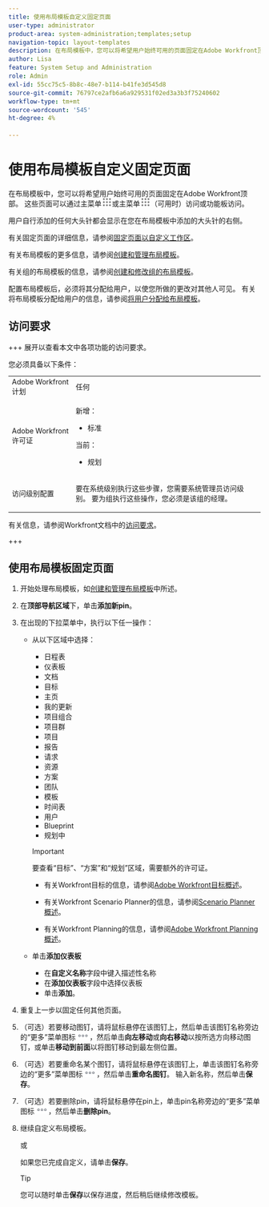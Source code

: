 ```yaml
---
title: 使用布局模板自定义固定页面
user-type: administrator
product-area: system-administration;templates;setup
navigation-topic: layout-templates
description: 在布局模板中，您可以将希望用户始终可用的页面固定在Adobe Workfront顶部。 这些页面可以通过主菜单或功能板访问。
author: Lisa
feature: System Setup and Administration
role: Admin
exl-id: 55cc75c5-8b8c-48e7-b114-b41fe3d545d8
source-git-commit: 76797ce2afb6a6a929531f02ed3a3b3f75240602
workflow-type: tm+mt
source-wordcount: '545'
ht-degree: 4%

---
```


# 使用布局模板自定义固定页面

在布局模板中，您可以将希望用户始终可用的页面固定在Adobe Workfront顶部。 这些页面可以通过主菜单![主菜单图标](assets/main-menu-icon.png)或主菜单![主菜单图标](assets/main-menu-icon.png)（可用时）访问或功能板访问。

用户自行添加的任何大头针都会显示在您在布局模板中添加的大头针的右侧。

有关固定页面的详细信息，请参阅[固定页面以自定义工作区](../../../workfront-basics/the-new-workfront-experience/pin-pages.md)。

有关布局模板的更多信息，请参阅[创建和管理布局模板](../../../administration-and-setup/customize-workfront/use-layout-templates/create-and-manage-layout-templates.md)。

有关组的布局模板的信息，请参阅[创建和修改组的布局模板](../../../administration-and-setup/manage-groups/work-with-group-objects/create-and-modify-a-groups-layout-templates.md)。

配置布局模板后，必须将其分配给用户，以使您所做的更改对其他人可见。 有关将布局模板分配给用户的信息，请参阅[将用户分配给布局模板](../use-layout-templates/assign-users-to-layout-template.md)。

## 访问要求

+++ 展开以查看本文中各项功能的访问要求。

您必须具备以下条件：

<table style="table-layout:auto"> 
 <col> 
 <col> 
 <tbody> 
  <tr> 
   <td role="rowheader">Adobe Workfront计划</td> 
   <td>任何</td> 
  </tr> 
  <tr> 
   <td role="rowheader">Adobe Workfront许可证</td> 
   <td> 
      <p>新增：</p>
         <ul>
         <li><p>标准</p></li>
         </ul>
      <p>当前：</p>
         <ul>
         <li><p>规划</p></li>
         </ul>
   </td>
  </tr> 
  <tr> 
   <td role="rowheader">访问级别配置</td> 
   <td> <p>要在系统级别执行这些步骤，您需要系统管理员访问级别。
要为组执行这些操作，您必须是该组的经理。</p> </td> 
  </tr> 
 </tbody> 
</table>

有关信息，请参阅Workfront文档中的[访问要求](/help/quicksilver/administration-and-setup/add-users/access-levels-and-object-permissions/access-level-requirements-in-documentation.md)。

+++

## 使用布局模板固定页面

1. 开始处理布局模板，如[创建和管理布局模板](../../../administration-and-setup/customize-workfront/use-layout-templates/create-and-manage-layout-templates.md)中所述。
1. 在&#x200B;**顶部导航区域**&#x200B;下，单击&#x200B;**添加新pin**。

1. 在出现的下拉菜单中，执行以下任一操作：

   * 从以下区域中选择：

      * 日程表
      * 仪表板
      * 文档
      * 目标
      * 主页
      * 我的更新
      * 项目组合
      * 项目群
      * 项目
      * 报告
      * 请求
      * 资源
      * 方案
      * 团队
      * 模板
      * 时间表
      * 用户
      * Blueprint
      * 规划中

     >[!IMPORTANT]
     >
     >要查看“目标”、“方案”和“规划”区域，需要额外的许可证。
     >
     >* 有关Workfront目标的信息，请参阅[Adobe Workfront目标概述](../../../workfront-goals/goal-management/wf-goals-overview.md)。
     >
     >* 有关Workfront Scenario Planner的信息，请参阅[Scenario Planner概述](../../../scenario-planner/scenario-planner-overview.md)。
     >
     >* 有关Workfront Planning的信息，请参阅[Adobe Workfront Planning概述](/help/quicksilver/planning/general/planning-overview.md)。

   * 单击&#x200B;**添加仪表板**
      * 在&#x200B;<!--**Quick link name**-->**自定义名称**&#x200B;字段中键入描述性名称
      * 在&#x200B;**添加仪表板**&#x200B;字段<!-- dropdown for existing or canvas dashboard, called "Choose a dashboard" now -->中选择仪表板
      * 单击&#x200B;**添加**。

1. 重复上一步以固定任何其他页面。

1. （可选）若要移动图钉，请将鼠标悬停在该图钉上，然后单击该图钉名称旁边的“更多”菜单图标![更多图标](assets/more-icon.png)，然后单击&#x200B;**向左移动**&#x200B;或&#x200B;**向右移动**&#x200B;以按所选方向移动图钉，或单击&#x200B;**移动到前面**&#x200B;以将图钉移动到最左侧位置。

1. （可选）若要重命名某个图钉，请将鼠标悬停在该图钉上，单击该图钉名称旁边的“更多”菜单图标![更多图标](assets/more-icon.png)，然后单击&#x200B;**重命名图钉**。 输入新名称，然后单击&#x200B;**保存**。

1. （可选）若要删除pin，请将鼠标悬停在pin上，单击pin名称旁边的“更多”菜单图标![更多图标](assets/more-icon.png)，然后单击&#x200B;**删除pin**。

1. 继续自定义布局模板。

   或

   如果您已完成自定义，请单击&#x200B;**保存**。

   >[!TIP]
   >
   >您可以随时单击&#x200B;**保存**&#x200B;以保存进度，然后稍后继续修改模板。
